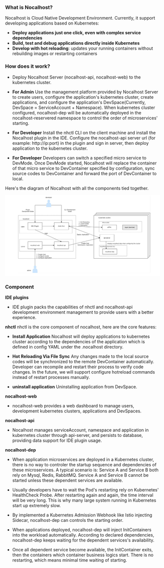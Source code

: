 ### What is Nocalhost?
Nocalhost is Cloud Native Development Environment. Currently, it support developing applications based on Kubernetes:

* **Deploy applications just one click, even with complex service dependencies**
* **Build, test and debug applications directly inside Kubernetes**
* **Develop with hot reloading**: updates your running containers without rebuilding images or restarting containers

### How does it work?
* Deploy Nocalhost Server (nocalhost-api, nocalhost-web) to the kubernetes cluster.

* **For Admin** Use the management platform provided by Nocalhost Server to create users, configure the application's kubernetes cluster, create applications, and configure the application's DevSpace(Currently, DevSpace = ServiceAccount + Namespace). When kubernetes cluster configured, nocalhost-dep will be automatically deployed in the nocalhost-reservered namespace to control the order of microservices' starting.

* **For Developer** Install the nhctl CLI on the client machine and install the Nocalhost plugin in the IDE. Configure the nocalhost-api server url (for example: http://ip:port) in the plugin and sign in server, then deploy application to the kubernetes cluster.

* **For Developer** Developers can switch a specified micro service to DevMode. Once DevMode started, Nocalhost will replace the container of that micro service to DevContainer specified by configuration, sync source codes to DevContainer and forward the port of DevContainer to local.

Here's the diagram of Nocalhost with all the components tied together.

![](../assets/images/architecture.png)


### Component
**IDE plugins**
* IDE plugin packs the capabilities of nhctl and nocalhost-api development environment management to provide users with a better experience.

**nhctl**
nhctl is the core component of nocalhost, here are the core features:

* **Install Application**
Nocalhost will deploy applications to kubernetes cluster according to the dependencies of the application which is defined in config YAML under the .nocalhost directory.

* **Hot Reloading Via File Sync**
Any changes made to the local source codes will be synchronized to the remote DevContainer automatically. Developer can recompile and restart their process to verify code changes. In the future, we will support configure hotreload commands instead of restart processes manually. 

* **uninstall application**
Uninstalling application from DevSpace.

**nocalhost-web**
* nocalhost-web provides a web dashboard to manage users, development kubernetes clusters, applications and DevSpaces.

**nocalhost-api**
* Nocalhost manages serviceAccount, namespace and application in kubernetes cluster through api-server, and persists to database, providing data support for IDE plugin usage.

**nocalhost-dep** 
* When application microservices are deployed in a Kubernetes cluster, there is no way to controler the startup sequence and dependencies of these microservices. A typical scenario is: Service A and Service B both rely on Mysql, Redis, RabbitMQ. Service A and Service B cannot be started unless these dependent services are available. 

* Usually developers have to wait the Pod's restarting rely on Kubernetes' HealthCheck Probe. After restarting again and again, the time interval will be very long. This is why many large system running in Kubernetes start up extremely slow.

* By implemented a Kubernetes Admission Webhook like Istio injecting Sidecar, nocalhost-dep can controls the starting order. 

* When applications deployed, nocalhost-dep will inject InitContainers into the workload automatically. According to declared dependencies, nocalhost-dep keeps waiting for the dependent services's availability. 

* Once all dependent service become available, the InitContainer exits, then the containers which container business logics start. There is no restarting, which means minimal time waiting of starting.
